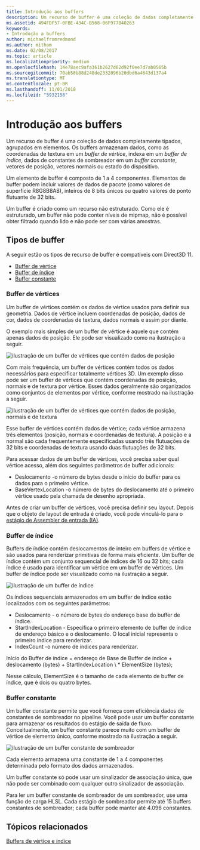 ```yaml
---
title: Introdução aos buffers
description: Um recurso de buffer é uma coleção de dados completamente tipados, agrupados em elementos.
ms.assetid: 494FDF57-0FBE-434C-B568-06F977B40263
keywords:
- Introdução a buffers
author: michaelfromredmond
ms.author: mithom
ms.date: 02/08/2017
ms.topic: article
ms.localizationpriority: medium
ms.openlocfilehash: 14e78aec9afa361b2627d62d92f0ee7d7ab0565b
ms.sourcegitcommit: 70ab58b88d248de2332096b20dbd6a4643d137a4
ms.translationtype: MT
ms.contentlocale: pt-BR
ms.lasthandoff: 11/01/2018
ms.locfileid: "5932158"
---
```

# <a name="introduction-to-buffers"></a>Introdução aos buffers


Um recurso de buffer é uma coleção de dados completamente tipados, agrupados em elementos. Os buffers armazenam dados, como as coordenadas de textura em um *buffer de vértice*, indexa em um *buffer de índice*, dados de constantes de sombreador em um *buffer constante*, vetores de posição, vetores normais ou estado do dispositivo.

Um elemento de buffer é composto de 1 a 4 componentes. Elementos de buffer podem incluir valores de dados de pacote (como valores de superfície R8G8B8A8), inteiros de 8 bits únicos ou quatro valores de ponto flutuante de 32 bits.

Um buffer é criado como um recurso não estruturado. Como ele é estruturado, um buffer não pode conter níveis de mipmap, não é possível obter filtrado quando lido e não pode ser com várias amostras.

## <a name="span-idbuffertypesspanspan-idbuffertypesspanspan-idbuffertypesspanbuffer-types"></a><span id="Buffer_Types"></span><span id="buffer_types"></span><span id="BUFFER_TYPES"></span>Tipos de buffer


A seguir estão os tipos de recurso de buffer é compatíveis com Direct3D 11.

-   [Buffer de vértice](#vertex-buffer)
-   [Buffer de índice](#index-buffer)
-   [Buffer constante](#shader-constant-buffer)

### <a name="span-idvertexbufferspanspan-idvertexbufferspanspan-idvertexbufferspanspan-idvertex-bufferspanvertex-buffer"></a><span id="Vertex_Buffer"></span><span id="vertex_buffer"></span><span id="VERTEX_BUFFER"></span><span id="vertex-buffer"></span>Buffer de vértices

Um buffer de vértices contém os dados de vértice usados para definir sua geometria. Dados de vértice incluem coordenadas de posição, dados de cor, dados de coordenadas de textura, dados normais e assim por diante.

O exemplo mais simples de um buffer de vértice é aquele que contém apenas dados de posição. Ele pode ser visualizado como na ilustração a seguir.

![ilustração de um buffer de vértices que contém dados de posição](images/d3d10-resources-single-element-vb2.png)

Com mais frequência, um buffer de vértices contém todos os dados necessários para especificar totalmente vértices 3D. Um exemplo disso pode ser um buffer de vértices que contém coordenadas de posição, normais e de textura por vértice. Esses dados geralmente são organizados como conjuntos de elementos por vértice, conforme mostrado na ilustração a seguir.

![ilustração de um buffer de vértices que contém dados de posição, normais e de textura](images/d3d10-vertex-buffer-element.png)

Esse buffer de vértices contém dados de vértice; cada vértice armazena três elementos (posição, normais e coordenadas de textura). A posição e a normal são cada frequentemente especificadas usando três flutuações de 32 bits e coordenadas de textura usando duas flutuações de 32 bits.

Para acessar dados de um buffer de vértices, você precisa saber qual vértice acesso, além dos seguintes parâmetros de buffer adicionais:

-   Deslocamento -o número de bytes desde o início do buffer para os dados para o primeiro vértice.
-   BaseVertexLocation -o número de bytes do deslocamento até o primeiro vértice usado pela chamada de desenho apropriada.

Antes de criar um buffer de vértices, você precisa definir seu layout. Depois que o objeto de layout de entrada é criado, você pode vinculá-lo para o [estágio de Assembler de entrada (IA)](input-assembler-stage--ia-.md).

### <a name="span-idindexbufferspanspan-idindexbufferspanspan-idindexbufferspanspan-idindex-bufferspanindex-buffer"></a><span id="Index_Buffer"></span><span id="index_buffer"></span><span id="INDEX_BUFFER"></span><span id="index-buffer"></span>Buffer de índice

Buffers de índice contém deslocamentos de inteiro em buffers de vértice e são usados para renderizar primitivas de forma mais eficiente. Um buffer de índice contém um conjunto sequencial de índices de 16 ou 32 bits; cada índice é usado para identificar um vértice em um buffer de vértices. Um buffer de índice pode ser visualizado como na ilustração a seguir.

![ilustração de um buffer de índice](images/d3d10-index-buffer.png)

Os índices sequenciais armazenados em um buffer de índice estão localizados com os seguintes parâmetros:

-   Deslocamento - o número de bytes do endereço base do buffer de índice.
-   StartIndexLocation - Especifica o primeiro elemento de buffer de índice de endereço básico e o deslocamento. O local inicial representa o primeiro índice para renderizar.
-   IndexCount -o número de índices para renderizar.

Início do Buffer de índice = endereço de Base de Buffer de índice + deslocamento (bytes) + StartIndexLocation \ * ElementSize (bytes);

Nesse cálculo, ElementSize é o tamanho de cada elemento de buffer de índice, que é dois ou quatro bytes.

### <a name="span-idshaderconstantbufferspanspan-idshaderconstantbufferspanspan-idshaderconstantbufferspanspan-idshader-constant-bufferspanconstant-buffer"></a><span id="Shader_Constant_Buffer"></span><span id="shader_constant_buffer"></span><span id="SHADER_CONSTANT_BUFFER"></span><span id="shader-constant-buffer"></span>Buffer constante

Um buffer constante permite que você forneça com eficiência dados de constantes de sombreador no pipeline. Você pode usar um buffer constante para armazenar os resultados do estágio de saída de fluxo. Conceitualmente, um buffer constante parece muito com um buffer de vértice de elemento único, conforme mostrado na ilustração a seguir.

![ilustração de um buffer constante de sombreador](images/d3d10-shader-resource-buffer.png)

Cada elemento armazena uma constante de 1 a 4 componentes determinada pelo formato dos dados armazenados.

Um buffer constante só pode usar um sinalizador de associação única, que não pode ser combinado com qualquer outro sinalizador de associação.

Para ler um buffer constante de sombreador de um sombreador, use uma função de carga HLSL. Cada estágio de sombreador permite até 15 buffers constantes de sombreador; cada buffer pode manter até 4.096 constantes.

## <a name="span-idrelated-topicsspanrelated-topics"></a><span id="related-topics"></span>Tópicos relacionados


[Buffers de vértice e índice](vertex-and-index-buffers.md)

 

 




